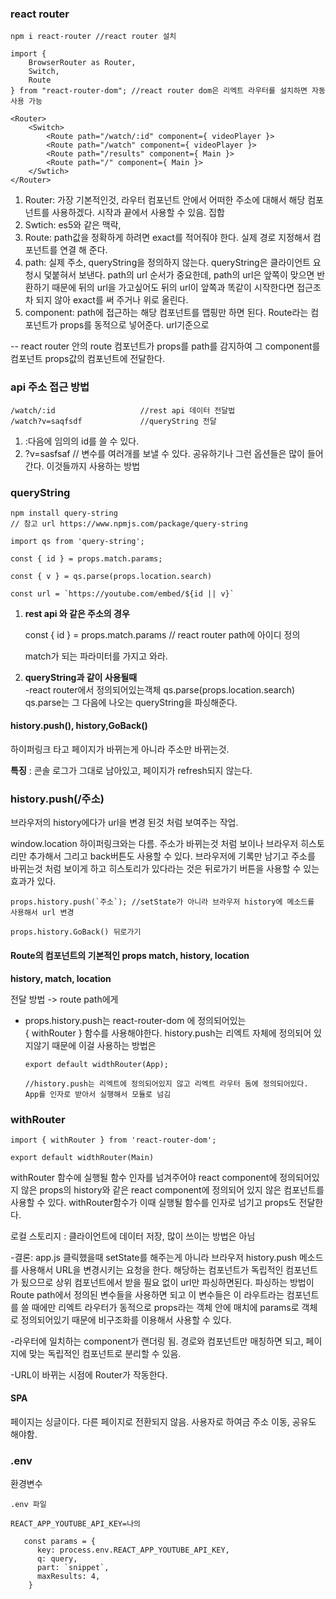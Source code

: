 ### react router

```
npm i react-router //react router 설치

import { 
	BrowserRouter as Router,
	Switch,
	Route
} from "react-router-dom"; //react router dom은 리엑트 라우터를 설치하면 자동 사용 가능
```

```
<Router>
	<Switch>
		<Route path="/watch/:id" component={ videoPlayer }>
		<Route path="/watch" component={ videoPlayer }>
		<Route path="/results" component={ Main }>
		<Route path="/" component={ Main }>
	</Swtich>
</Router>
```



1. Router: 가장 기본적인것, 라우터 컴포넌트 안에서 어떠한 주소에 대해서 해당 컴포넌트를 사용하겠다. 시작과 끝에서 사용할 수 있음. 집합
2. Swtich: es5와 같은 맥락, 
3. Route: path값을 정확하게 하려면 exact를 적어줘야 한다. 실제 경로 지정해서 컴포넌트를 연결 해 준다. 
4. path: 실제 주소, queryString을 정의하지 않는다. queryString은 클라이언트 요청시 덫붙혀서 보낸다.  path의 url 순서가 중요한데, path의 url은 앞쪽이 맞으면 반환하기 때문에 뒤의 url을 가고싶어도 뒤의 url이 앞쪽과 똑같이 시작한다면 접근조차 되지 않아 exact를 써 주거나 위로 올린다.
5. component: path에 접근하는 해당 컴포넌트를 맵핑만 하면 된다. Route라는 컴포넌트가 props를 동적으로 넣어준다. url기준으로  

-- react router 안의 route 컴포넌트가 props를 path를 감지하여 그 component를 컴포넌트 props값의 컴포넌트에 전달한다.

### api 주소 접근 방법

```
/watch/:id                   //rest api 데이터 전달법
/watch?v=saqfsdf             //queryString 전달
```

1. :다음에 임의의 id를 쓸 수 있다. 
2. ?v=sasfsaf // 변수를 여러개를 보낼 수 있다. 공유하기나 그런 옵션들은 많이 들어간다. 이것들까지 사용하는 방법

### queryString

```
npm install query-string
// 참고 url https://www.npmjs.com/package/query-string

import qs from 'query-string';

const { id } = props.match.params; 

const { v } = qs.parse(props.location.search)

const url = `https://youtube.com/embed/${id || v}`
```

1. **rest api  와 같은 주소의 경우**  

   const { id } = props.match.params // react router path에 아이디 정의

   match가 되는 파라미터를 가지고 와라.

2. **queryString과 같이 사용될때**  
   -react router에서 정의되어있는객체 qs.parse(props.location.search)    
   qs.parse는 그 다음에 나오는 queryString을 파싱해준다.

#### history.push(), history,GoBack()

하이퍼링크 타고 페이지가 바뀌는게 아니라 주소만 바뀌는것.

**특징** : 콘솔 로그가 그대로 남아있고, 페이지가 refresh되지 않는다.



### history.push(/주소)

 브라우저의 history에다가 url을 변경 된것 처럼 보여주는 작업.

window.location 하이퍼링크와는 다름. 주소가 바뀌는것 처럼 보이나 브라우저 히스토리만 추가해서 그리고 back버튼도 사용할 수 있다. 브라우저에 기록만 남기고 주소를 바뀌는것 처럼 보이게 하고 히스토리가 있다라는 것은 뒤로가기 버튼을 사용할 수 있는 효과가 있다.

```
props.history.push(`주소`); //setState가 아니라 브라우저 history에 메소드를 사용해서 url 변경

props.history.GoBack() 뒤로가기
```

#### Route의 컴포넌트의 기본적인 props match, history, location

**history, match, location**

전달 방법 -> route path에게

- props.history.push는 react-router-dom 에 정의되어있는   
  { withRouter } 함수를 사용해야한다. history.push는 리엑트 자체에 정의되어 있지않기 때문에 이걸 사용하는 방법은  

  ```
  export default widthRouter(App);
  
  //history.push는 리엑트에 정의되어있지 않고 리엑트 라우터 돔에 정의되어있다. App를 인자로 받아서 실행해서 모듈로 넘김
  ```



### withRouter

```
import { withRouter } from 'react-router-dom';

export default widthRouter(Main)
```

withRouter 함수에 실행될 함수 인자를 넘겨주어야 react component에 정의되어있지 않은 props의 history와 같은 react component에 정의되어 있지 않은 컴포넌트를 사용할 수 있다. withRouter함수가 이때 실행될 함수를 인자로 넘기고 props도 전달한다.



로컬 스토리지 : 클라이언트에 데이터 저장, 많이 쓰이는 방법은 아님

-결론: app.js 클릭했을때 setState를 해주는게 아니라 브라우저 history.push 메소드를 사용해서 URL을 변경시키는 요청을 한다. 해당하는 컴포넌트가 독립적인 컴포넌트가 됬으므로 상위 컴포넌트에서 받을 필요 없이 url만 파싱하면된다.  파싱하는 방법이 Route path에서 정의된 변수들을 사용하면 되고 이 변수들은 이 라우트라는 컴포넌트를 쓸 때에만 리엑트 라우터가 동적으로 props라는 객체 안에 매치에 params로 객체로 정의되어있기 때문에 비구조화를 이용해서 사용할 수 있다.

 -라우터에 일치하는 component가 랜더링 됨. 경로와 컴포넌트만 매칭하면 되고, 페이지에 맞는 독립적인 컴포넌트로 분리할 수 있음.

-URL이 바뀌는 시점에 Router가 작동한다.

#### SPA

페이지는 싱글이다. 다른 페이지로 전환되지 않음. 사용자로 하여금 주소 이동,  공유도 해야함. 

### .env

환경변수

~~~
.env 파일

REACT_APP_YOUTUBE_API_KEY=나의

   const params = {
      key: process.env.REACT_APP_YOUTUBE_API_KEY,
      q: query,
      part: `snippet`,
      maxResults: 4,
    }

~~~

